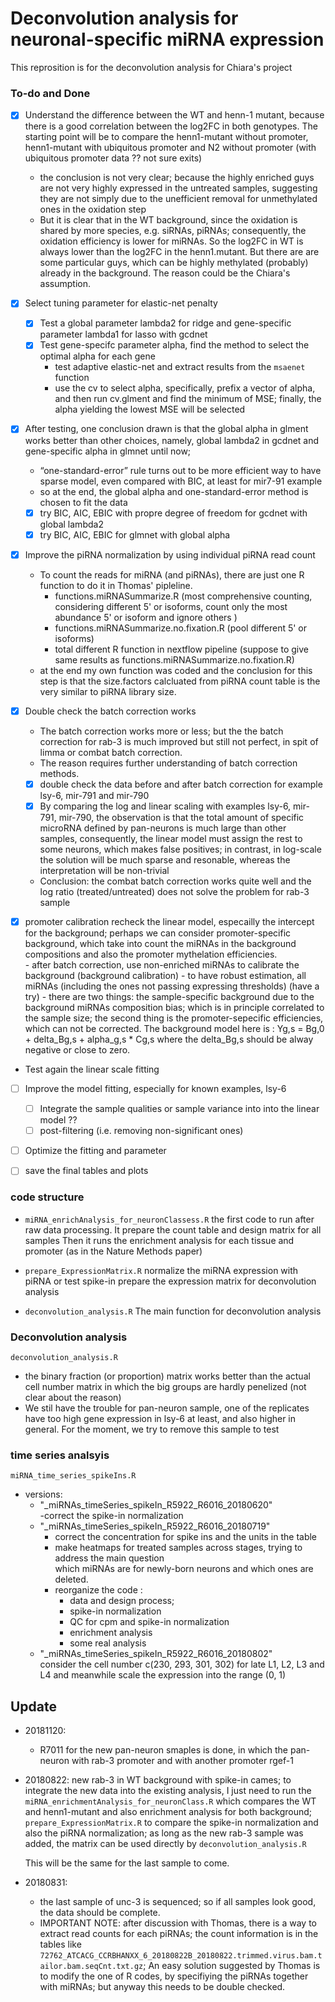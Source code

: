# Deconvolution analysis for neuronal-specific miRNA expression

This reprosition is for the deconvolution analysis for Chiara's project

### To-do and Done
  - [x] Understand the difference between the WT and henn-1 mutant, because there is a good correlation between the log2FC in both genotypes. The starting point
    will be to compare the henn1-mutant without promoter, henn1-mutant with ubiquitous promoter and N2 without promoter (with ubiquitous promoter data ?? not sure exits)
    - the conclusion is not very clear; because the highly enriched guys are not very highly expressed in the untreated samples, suggesting they are not simply due to the unefficient removal for unmethylated ones in the oxidation step
    - But it is clear that in the WT background, since the oxidation is shared by more species, e.g. siRNAs, piRNAs; consequently, the oxidation efficiency is lower for miRNAs. So the log2FC in WT is always lower than the log2FC in the henn1.mutant. But there are are some particular guys, which can be highly methylated (probably) already in the background. The reason could be the Chiara's assumption.
    
  - [x] Select tuning parameter for elastic-net penalty   
    - [x] Test a global parameter lambda2 for ridge and gene-specific parameter lambda1 for lasso with gcdnet 
    - [x] Test gene-specifc parameter alpha, find the method to select the optimal alpha for each gene
      - test adaptive elastic-net and extract results from the `msaenet` function
      - use the cv to select alpha, specifically, prefix a vector of alpha, and then run cv.glment and find the minimum of MSE; finally, the alpha yielding the lowest MSE will be selected  
  - [x] After testing, one conclusion drawn is that the global alpha in glment works better than other choices, namely, global lambda2 in gcdnet and gene-specific alpha in glmnet until now;
      - “one-standard-error” rule turns out to be more efficient way to have sparse model, even compared with BIC, at least for mir7-91 example
      - so at the end, the global alpha and one-standard-error method is chosen to fit the data
      - [x] try BIC, AIC, EBIC with propre degree of freedom for gcdnet with global lambda2
      - [x] try BIC, AIC, EBIC for glmnet with global alpha
      
 - [x] Improve the piRNA normalization by using individual piRNA read count
    - To count the reads for miRNA (and piRNAs), there are just one R function to do it in Thomas' pipleline.  
      - functions.miRNASummarize.R (most comprehensive counting, considering different 5' or isoforms, count only the most abundance 5' or isoform and ignore 
        others )
      - functions.miRNASummarize.no.fixation.R (pool different 5' or isoforms) 
      - total different R function in nextflow pipeline (suppose to give same results as functions.miRNASummarize.no.fixation.R)
    - at the end my own function was coded and the conclusion for this step is that the size.factors calcluated from piRNA count table is the very similar to piRNA library size.
    
  - [x] Double check the batch correction works 
    - The batch correction works more or less; but the the batch correction for rab-3 is much improved but still not perfect, in spit of limma or combat batch correction.   
    - The reason requires further understanding of batch correction methods.    
    - [x] double check the data before and after batch correction for example lsy-6, mir-791 and mir-790 
    - [x] By comparing the log and linear scaling with examples lsy-6, mir-791, mir-790, the observation is that the total amount of specific microRNA defined by pan-neurons is much large than other samples, consequently, the linear model must assign the rest to some neurons, which makes false positives; in contrast, in log-scale the solution will be much sparse and resonable, whereas the interpretation will be non-trivial
    - Conclusion: the combat batch correction works quite well and the log ratio (treated/untreated) does not solve the problem for rab-3 sample
  
 - [x] promoter calibration
      recheck the linear model, especailly the intercept for the background; perhaps we can consider promoter-specific background, which take into count the           miRNAs in the background compositions and also the promoter mythelation efficiencies.  
          - after batch correction, use non-enriched miRNAs to calibrate the background (background calibration)
          - to have robust estimation, all miRNAs (including the ones not passing expressing thresholds) (have a try)
          - there are two things: the sample-specific background due to the background miRNAs composition bias; which is in principle correlated to the sample size; the second thing is the promoter-sepecific efficiencies, which can not be corrected. 
          The background model here is : Yg,s = Bg,0 + delta_Bg,s + alpha_g,s * Cg,s where the delta_Bg,s should be alway negative or close to zero. 

 - Test again the linear scale fitting 
 
 - [ ] Improve the model fitting, especially for known examples, lsy-6 
    
   
    - [ ] Integrate the sample qualities or sample variance into into the linear model ??
    - [ ] post-filtering (i.e. removing non-significant ones)
  
  - [ ] Optimize the fitting and parameter
  - [ ] save the final tables and plots


### code structure
- `miRNA_enrichAnalysis_for_neuronClassess.R`
  the first code to run after raw data processing. It prepare the count table and design matrix for all samples
  Then it runs the enrichment analysis for each tissue and promoter (as in the Nature Methods paper)
- `prepare_ExpressionMatrix.R`
  normalize the miRNA expression with piRNA or test spike-in 
  prepare the expression matrix for deconvolution analysis

- `deconvolution_analysis.R`
  The main function for deconvolution analysis

### Deconvolution analysis
`deconvolution_analysis.R`

- the binary fraction (or proportion) matrix works better than the actual cell number matrix in which the big groups are 
  hardly penelized (not clear about the reason)
- We stil have the trouble for pan-neuron sample, one of the replicates have too high gene expression in lsy-6 at least, and also higher in general.
  For the moment, we try to remove this sample to test 

### time series analsyis
`miRNA_time_series_spikeIns.R`
- versions:   
  - "_miRNAs_timeSeries_spikeIn_R5922_R6016_20180620"  
    -correct the spike-in normalization    
  - "_miRNAs_timeSeries_spikeIn_R5922_R6016_20180719"  
    - correct the concentration for spike ins and the units in the table
    - make heatmaps for treated samples across stages, trying to address the main question  
      which miRNAs are for newly-born neurons and which ones are deleted.
    - reorganize the code : 
      - data and design process; 
      - spike-in normalization
      - QC for cpm and spike-in normalization
      - enrichment analysis
      - some real analysis
  - "_miRNAs_timeSeries_spikeIn_R5922_R6016_20180802"        
    consider the cell number c(230, 293, 301, 302) for late L1, L2, L3 and L4
    and meanwhile scale the expression into the range (0, 1)
    

## Update
  - 20181120:
    - R7011 for the new pan-neuron smaples is done, in which the pan-neuron with rab-3 promoter and with another promoter rgef-1
    
    
    
  - 20180822: 
    new rab-3 in WT background with spike-in cames; to integrate the new data into the existing analysis, I just need to run the
    `miRNA_enrichmentAnalysis_for_neuronClass.R` which compares the WT and henn1-mutant and also enrichment analysis for both background;
    `prepare_ExpressionMatrix.R` to compare the spike-in normalization and also the piRNA normalization; as long as the new rab-3 sample was added,
    the matrix can be used directly by `deconvolution_analysis.R`
    
    This will be the same for the last sample to come.
    
  - 20180831: 
    - the last sample of unc-3 is sequenced; so if all samples look good, the data should be complete. 
    - IMPORTANT NOTE: after discussion with Thomas, there is a way to extract read counts for each piRNAs; the count information is in the tables like
      `72762_ATCACG_CCRBHANXX_6_20180822B_20180822.trimmed.virus.bam.tailor.bam.seqCnt.txt.gz`; An easy solution suggested by Thomas is to modify the 
      one of R codes, by specifiying the piRNAs together with miRNAs; but anyway this needs to be double checked. 
    
    
    